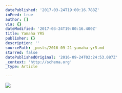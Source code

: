 ```yaml
---
datePublished: '2017-03-24T19:00:16.788Z'
inFeed: true
author: []
via: {}
dateModified: '2017-03-24T19:00:16.400Z'
title: Yamaha YR5
publisher: {}
description: ''
sourcePath: _posts/2016-09-21-yamaha-yr5.md
starred: false
datePublishedOriginal: '2016-09-24T02:24:53.087Z'
_context: 'http://schema.org'
_type: Article

---
```

![](https://the-grid-user-content.s3-us-west-2.amazonaws.com/9b5b8148-55f5-4f69-8b8f-dae3d8b76332.jpg)
